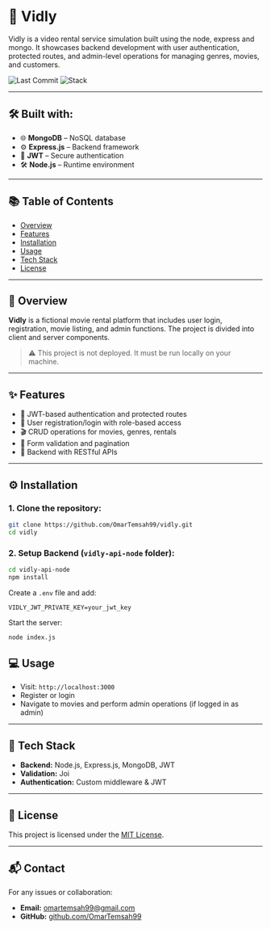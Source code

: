 # 🎥 Vidly

Vidly is a video rental service simulation built using the node, express and mongo. It showcases backend development with user authentication, protected routes, and admin-level operations for managing genres, movies, and customers.

![Last Commit](https://img.shields.io/github/last-commit/OmarTemsah99/vidly)
![Stack](https://img.shields.io/badge/stack-MERN-blue)

---

## 🛠 Built with:

- 🌐 **MongoDB** – NoSQL database
- ⚙️ **Express.js** – Backend framework
- 🔐 **JWT** – Secure authentication
- 🛠 **Node.js** – Runtime environment

---

## 📚 Table of Contents

- [Overview](#overview)
- [Features](#features)
- [Installation](#installation)
- [Usage](#usage)
- [Tech Stack](#tech-stack)
- [License](#license)

---

## 📝 Overview

**Vidly** is a fictional movie rental platform that includes user login, registration, movie listing, and admin functions. The project is divided into client and server components.

> ⚠️ This project is not deployed. It must be run locally on your machine.

---

## ✨ Features

- 🧾 JWT-based authentication and protected routes
- 👤 User registration/login with role-based access
- 🎬 CRUD operations for movies, genres, rentals
- 📄 Form validation and pagination
- 🧠 Backend with RESTful APIs

---

## ⚙️ Installation

### 1. Clone the repository:

```bash
git clone https://github.com/OmarTemsah99/vidly.git
cd vidly
```

### 2. Setup Backend (`vidly-api-node` folder):

```bash
cd vidly-api-node
npm install
```

Create a `.env` file and add:

```env
VIDLY_JWT_PRIVATE_KEY=your_jwt_key
```

Start the server:

```bash
node index.js
```


## 💻 Usage

- Visit: `http://localhost:3000`
- Register or login
- Navigate to movies and perform admin operations (if logged in as admin)

---

## 🧰 Tech Stack

- **Backend:** Node.js, Express.js, MongoDB, JWT
- **Validation:** Joi
- **Authentication:** Custom middleware & JWT

---

## 📄 License

This project is licensed under the [MIT License](LICENSE).

---

## 📬 Contact

For any issues or collaboration:
- **Email:** omartemsah99@gmail.com
- **GitHub:** [github.com/OmarTemsah99](https://github.com/OmarTemsah99)
